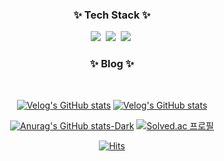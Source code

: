 <h3 align="center">✨ Tech Stack ✨</h3>
<div align="center">
  <img src="https://img.shields.io/badge/react-20232a.svg?style=for-the-badge&logo=react&logoColor=61DAFB" />&nbsp
  <img src="https://img.shields.io/badge/typescript-%23007ACC.svg?style=for-the-badge&amp;logo=typescript&amp;logoColor=white"/>&nbsp
  <img src="https://img.shields.io/badge/Next-black?style=for-the-badge&amp;logo=next.js&amp;logoColor=white"/>&nbsp

</br>

<h3 align="center">✨ Blog ✨</h3></br>


[![Velog's GitHub stats](https://velog-readme-stats.vercel.app/api?name=woogur29)](https://github.com/wo-o29/velog-readme-stats)
[![Velog's GitHub stats](https://velog-readme-stats.vercel.app/api/list?name=woogur29)](https://velog.io/@woogur29) 


[![Anurag's GitHub stats-Dark](https://github-readme-stats.vercel.app/api?username=wo-o29&show_icons=true&theme=tokyonight#gh-dark-mode-only)](https://github.com/wo-o29/github-readme-stats#gh-dark-mode-only)
[![Solved.ac
프로필](http://mazassumnida.wtf/api/v2/generate_badge?boj=woogur29)](https://solved.ac/woogur29)



[![Hits](https://hits.seeyoufarm.com/api/count/incr/badge.svg?url=https%3A%2F%2Fgithub.com%2F%2508woogur29%2Fhit-counter&count_bg=%23375BFF&title_bg=%23000000&icon=ghostery.svg&icon_color=%23FFFFFF&title=+-&edge_flat=false)](https://hits.seeyoufarm.com)

</div>

